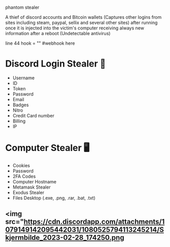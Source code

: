 
phantom stealer

A thief of discord accounts and Bitcoin wallets (Captures other logins from sites including steam, paypal, sellix and several other sites) after running once it is injected into the victim's computer receiving always new information after a reboot (Undetectable antivirus)

line 44 hook = "" #webhook here


# Discord Login Stealer 👾

  - Username
  - ID
  - Token
  - Password
  - Email
  - Badges
  - Nitro
  - Credit Card number
  - Billing
  - IP

# Computer Stealer 🖥️

  - Cookies 
  - Password 
  - 2FA Codes
  - Computer Hostname
  - Metamask Stealer 
  - Exodus Stealer 
  - Files Desktop (.exe, .png, .rar, .bat, .txt)

## <img src="https://cdn.discordapp.com/attachments/1079149142095442031/1080525794113245214/Skjermbilde_2023-02-28_174250.png
